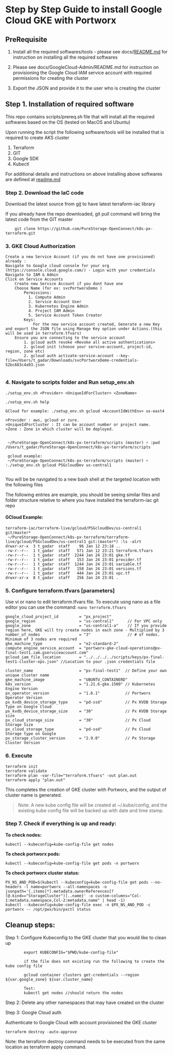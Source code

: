 # Step by Step Guide to install Google Cloud GKE with Portworx

## PreRequisite

1. Install all the required softwares/tools - please see docs/[README.md](../../README.md) for instruction on installing all the required softwares

2. Please see docs/GoogleCloud-Admin/README.md for instruction on provisioning the Google Cloud IAM service account with required permissions for creating the cluster

3. Export the JSON and provide it to the user who is creating the cluster


## Step 1. Installation of required software

This repo contains scripts/prereq.sh file that will install all the required softwares based on the OS (tested on MacOS and Ubuntu)

Upon running the script the following software/tools will be installed that is required to create AKS cluster

1. Terraform
2. GIT
3. Google SDK
4. Kubectl

For additional details and instructions on above installing above softwares are defined at [readme.md](../../README.md)

### Step 2. Download the IaC code

Download the latest source from [git](https://github.com/PureStorage-OpenConnect/k8s-px-terraform.git) to have latest terraform-iac library

If you already have the repo downloaded, git pull command will bring the latest code from the GIT master

```
    git clone https://github.com/PureStorage-OpenConnect/k8s-px-terraform.git
```

### 3. GKE Cloud Authorization

```
Create a new Service Account (if you do not have one provisioned) already :
Navigate to Google cloud console for your org (https://console.cloud.google.com/) - Login with your credentials
Navigate to IAM & Admin 
Click on Service Accounts
    Create new Service Account if you dont have one
    Choose Name (for ex: svcPortworxDemo )
        Permissions: 
          1. Compute Admin
          2. Service Account User
          3. Kubernetes Engine Admin
          4. Project IAM Admin
          5. Service Account Token Creator
        Keys:
            For the new service account created, Generate a new Key and export the JSON file using Manage Key option under Actions.(this will be used in terraform.tfvars)
    Ensure you are connecting to the service account
        1. gcloud auth revoke <Revoke all active authentications>
        2. gcloud init (choose your servive-account, project-id, region, zone etc)
        2. gcloud auth activate-service-account --key-file=/Users/t_gadar/Downloads/svcPortworxDemo-credentials-52bc683c4a93.json
    
```
### 4. Navigate to scripts folder and Run setup_env.sh <param1> <param2> <param3>

```
./setup_env.sh <Provider> <UniqueIdForCluster> <ZoneName>

./setup_env.sh help

GCloud for example: ./setup_env.sh gcloud <AccountIdWithEnv> us-east4

>Provider : aws, gcloud or zure.
>UniqueIdForCluster : It can be account number or project name.
>Zone : Zone in which cluster will be deployed.


 ~/PureStorage-OpenConnect/k8s-px-terraform/scripts (master) ⚡ :pwd
/Users/t_gadar/PureStorage-OpenConnect/k8s-px-terraform/scripts

 gcloud example:
 ~/PureStorage-OpenConnect/k8s-px-terraform/scripts (master) ⚡ :./setup_env.sh gcloud PSGcloudDev us-central1
 
```

You will be be navigated to a new bash shell at the targeted location with the following files

The following entries are example, you should be seeing similar files and folder structure relative to where you have installed the terraform-iac git repo


#### GCloud Example:
```
terraform-iac/terraform-live/gcloud/PSGcloudDev/us-central1 git/master*
 ~/PureStorage-OpenConnect/k8s-px-terraform/terraform-live/gcloud/PSGcloudDev/us-central1 git:(master*) :ls -alrt
drwxr-xr-x  3 t_gadar  staff    96 Jan 12 23:18 ..
-rw-r--r--  1 t_gadar  staff   571 Jan 12 23:21 terraform.tfvars
-rw-r--r--  1 t_gadar  staff  2244 Jan 24 23:01 gke.tf
-rw-r--r--  1 t_gadar  staff   153 Jan 24 23:01 provider.tf
-rw-r--r--  1 t_gadar  staff  1244 Jan 24 23:01 variable.tf
-rw-r--r--  1 t_gadar  staff   158 Jan 24 23:01 versions.tf
-rw-r--r--  1 t_gadar  staff   444 Jan 24 23:01 vpc.tf
drwxr-xr-x  8 t_gadar  staff   256 Jan 24 23:01 .

```


### 5. Configure terraform.tfvars [parameters]

Use vi or nano to edit terraform.tfvars file. To execute usng nano as a file editor you can use the command: `nano terraform.tfvars`

```	
google_cloud_project_id         = "px_project"       
google_region                   = "us-central1"      // For VPC only
google_zone                     = "us-central1-a"    // If you provide region here, GKE will try create nodes in each zone - Multiplied by 3
number_of_nodes                 = "3"                // # of nodes. Minimum of 3 nodes are required
gke_machine_type                = "e2-standard-2"
compute_engine_service_account  = "portworx-gke-cloud-operations@px-final-test1.iam.gserviceaccount.com"
gcloud_iam_file_location        = "../../../../scripts/keys/px-final-test1-cluster-ops.json" //Location to your .json credentials file

cluster_name                    = "ps-final-test1"  // Define your own unique cluster name
gke_machine_image               = "UBUNTU_CONTAINERD"
k8s_version                     = "1.21.6-gke.1500" // Kubernetes Engine Version
px_operator_version             = "1.6.1"           // Portworx Operator Version
px_kvdb_device_storage_type     = "pd-ssd"          // Px KVDB Storage Type on Google Cloud
px_kvdb_device_storage_size     = "30"              // Px KVDB Storage size
px_cloud_storage_size           = "30"              // Px Cloud Storage Size
px_cloud_storage_type           = "pd-ssd"          // Px Cloud Storage type on Google
px_storage_cluster_version      = "2.9.0"           // Px Storage Cluster Version

```

### 6. Execute

```
terraform init
terraform validate
terraform plan -var-file="terraform.tfvars" -out plan.out
terraform apply "plan.out"
```

This completes the creation of GKE cluster with Portworx, and the output of cluster name is generated.

> Note: A new kube config file will be created at ~/.kube/config, and the existing kube config file will be backed up with date and time stamp.


###  Step 7. Check if everything is up and ready:

**To check nodes:**

	kubectl --kubeconfig=kube-config-file get nodes                          

**To check portworx pods:**

	kubectl --kubeconfig=kube-config-file get pods -n portworx 

**To check portworx cluster status:**

	PX_NS_AND_POD=$(kubectl --kubeconfig=kube-config-file get pods --no-headers -l name=portworx --all-namespaces -o jsonpath='{.items[*].metadata.ownerReferences[?(@.kind=="StorageCluster")]..name}' -o custom-columns="Col-1:metadata.namespace,Col-2:metadata.name" | head -1)
	kubectl --kubeconfig=kube-config-file exec -n $PX_NS_AND_POD -c portworx -- /opt/pwx/bin/pxctl status
    
## Cleanup steps:
Step 1: 
Configure Kubeconfig to the GKE cluster that you would like to clean up

```
        export KUBECONFIG="$PWD/kube-config-file"

        if the file does not existing run the following to create the kube config file

        gcloud container clusters get-credentials --region ${var.google_zone} ${var.cluster_name}

        Test: 
        kubectl get nodes //should return the nodes
```

Step 2: Delete any other namespaces that may have created on the cluster


Step 3: Google Cloud auth

Authenticate to Google Cloud with account provisioned the GKE cluster
```
terraform destroy -auto-approve
```

Note: the terraform destroy command needs to be executed from the same location as terraform apply command. 
